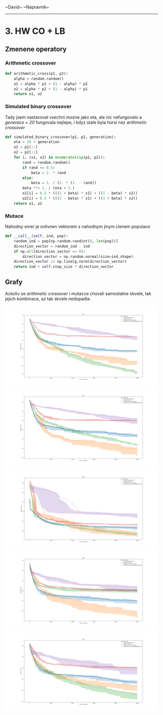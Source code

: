 ~David~ ~Napravnik~

---

# 3. HW CO + LB

## Zmenene operatory
### Arithmetic crossover
```python
def arithmetic_cross(p1, p2):
    alpha = random.random()
    o1 = alpha * p1 + (1 - alpha) * p2
    o2 = alpha * p2 + (1 - alpha) * p1
    return o1, o2
```

### Simulated binary crossover
Tady jsem nastavoval vsechni mozne jako eta, ale nic nefungovalo a *generace + 20* fungovala nejlepe, i kdyz stale byla horsi nez *arithmetic crossover*
```python
def simulated_binary_crossover(p1, p2, generation):
    eta = 20 + generation
    o1 = p1[::]
    o2 = p2[::]
    for i, (x1, x2) in enumerate(zip(p1, p2)):
        rand = random.random()
        if rand <= 0.5:
            beta = 2. * rand
        else:
            beta = 1. / (2. * (1. - rand))
        beta **= 1. / (eta + 1.)
        o1[i] = 0.5 * (((1 + beta) * x1) + ((1 - beta) * x2))
        o2[i] = 0.5 * (((1 - beta) * x1) + ((1 + beta) * x2))
    return o1, o2
```


### Mutace 
Nahodny smer je ovlivnen vektorem s nahodnym jinym clenem populace

```python
def __call__(self, ind, pop):
	random_ind = pop[np.random.randint(0, len(pop))]
	direction_vector = random_ind - ind
	if np.all(direction_vector == 0):
		direction_vector = np.random.normal(size=ind.shape)
	direction_vector /= np.linalg.norm(direction_vector)
	return ind + self.step_size * direction_vector
```


## Grafy
Ackoliv se *arithmetic crossover* i mutacce chovali samostatne skvele, tak jejich kombinace, az tak skvele nedopadla.

![f01](./f01.png)
![f02](./f02.png)
![f06](./f06.png)
![f08](./f08.png)
![f10](./f10.png)

